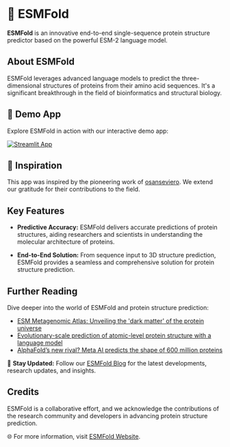 # 🎈 ESMFold

**ESMFold** is an innovative end-to-end single-sequence protein structure predictor based on the powerful ESM-2 language model.

## About ESMFold

ESMFold leverages advanced language models to predict the three-dimensional structures of proteins from their amino acid sequences. It's a significant breakthrough in the field of bioinformatics and structural biology.

## 🚀 Demo App

Explore ESMFold in action with our interactive demo app:

[![Streamlit App](https://img.shields.io/badge/Streamlit-FF4B4B?style=for-the-badge&logo=Streamlit&logoColor=white)](https://esmfold.streamlit.app/)

## 🌟 Inspiration

This app was inspired by the pioneering work of [osanseviero](https://huggingface.co/spaces/osanseviero/esmfold). We extend our gratitude for their contributions to the field.

## Key Features

- **Predictive Accuracy:** ESMFold delivers accurate predictions of protein structures, aiding researchers and scientists in understanding the molecular architecture of proteins.

- **End-to-End Solution:** From sequence input to 3D structure prediction, ESMFold provides a seamless and comprehensive solution for protein structure prediction.

## Further Reading

Dive deeper into the world of ESMFold and protein structure prediction:

- [ESM Metagenomic Atlas: Unveiling the 'dark matter' of the protein universe](https://ai.facebook.com/blog/protein-folding-esmfold-metagenomics/)
- [Evolutionary-scale prediction of atomic-level protein structure with a language model](https://www.biorxiv.org/content/10.1101/2022.07.20.500902v2)
- [AlphaFold’s new rival? Meta AI predicts the shape of 600 million proteins](https://www.nature.com/articles/d41586-022-03539-1)

🚀 **Stay Updated:** Follow our [ESMFold Blog](https://esmatlas.com/about) for the latest developments, research updates, and insights.

## Credits

ESMFold is a collaborative effort, and we acknowledge the contributions of the research community and developers in advancing protein structure prediction.

🌐 For more information, visit [ESMFold Website](https://esmatlas.com/about).

